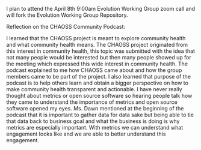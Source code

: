 I plan to attend the April 8th 9:00am Evolution Working Group zoom call and will fork the Evolution Working Group Repository. 

Reflection on the CHAOSS Community Podcast: 

I learned that the CHAOSS project is meant to explore community health and what community health means. 
The CHAOSS project originated from this interest in community health, this topic was submitted with the idea 
that not many people would be interested but then many people showed up for the meeting which expressed this
wide interest in community health.  The podcast explained to me how CHAOSS came about and how the group members
came to be part of the project. I also learned that purpose of the podcast is to help others learn and obtain 
a bigger perspective on how to make community health transparent and actionable. I have never really thought
about metrics or open source software so hearing people talk how they came to understand the importance of metrics 
and open source software opened my eyes.  Ms. Dawn mentioned at the beginning of the podcast that it is important 
to gather data for data sake but being able to tie that data back to business goal and what the business is doing
is why metrics are especially important. With metrics we can understand what engagement looks like and we are 
able to better understand this engagement. 
